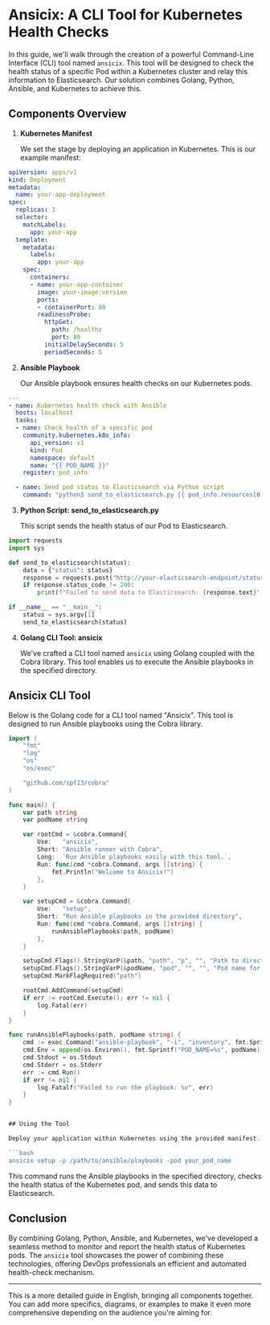 # Ansicix: A CLI Tool for Kubernetes Health Checks

In this guide, we'll walk through the creation of a powerful Command-Line Interface (CLI) tool named `ansicix`. This tool will be designed to check the health status of a specific Pod within a Kubernetes cluster and relay this information to Elasticsearch. Our solution combines Golang, Python, Ansible, and Kubernetes to achieve this.

## Components Overview

1. **Kubernetes Manifest**

    We set the stage by deploying an application in Kubernetes. This is our example manifest:

```yaml
apiVersion: apps/v1
kind: Deployment
metadata:
  name: your-app-deployment
spec:
  replicas: 3
  selector:
    matchLabels:
      app: your-app
  template:
    metadata:
      labels:
        app: your-app
    spec:
      containers:
      - name: your-app-container
        image: your-image:version
        ports:
        - containerPort: 80
        readinessProbe:
          httpGet:
            path: /healthz
            port: 80
          initialDelaySeconds: 5
          periodSeconds: 5
```

2. **Ansible Playbook**

   Our Ansible playbook ensures health checks on our Kubernetes pods.

```yaml
---
- name: Kubernetes health check with Ansible
  hosts: localhost
  tasks:
  - name: Check health of a specific pod
    community.kubernetes.k8s_info:
      api_version: v1
      kind: Pod
      namespace: default
      name: "{{ POD_NAME }}"
    register: pod_info

  - name: Send pod status to Elasticsearch via Python script
    command: "python3 send_to_elasticsearch.py {{ pod_info.resources[0].status.phase }}"
```

3. **Python Script: send_to_elasticsearch.py**
   
   This script sends the health status of our Pod to Elasticsearch.

```python
import requests
import sys

def send_to_elasticsearch(status):
    data = {"status": status}
    response = requests.post("http://your-elasticsearch-endpoint/status", json=data)
    if response.status_code != 200:
        print(f"Failed to send data to Elasticsearch: {response.text}")

if __name__ == "__main__":
    status = sys.argv[1]
    send_to_elasticsearch(status)
```

4. **Golang CLI Tool: ansicix**

   We've crafted a CLI tool named `ansicix` using Golang coupled with the Cobra library. This tool enables us to execute the Ansible playbooks in the specified directory.

## Ansicix CLI Tool 

Below is the Golang code for a CLI tool named "Ansicix". This tool is designed to run Ansible playbooks using the Cobra library. 

```go
import (
	"fmt"
	"log"
	"os"
	"os/exec"

	"github.com/spf13/cobra"
)

func main() {
	var path string
	var podName string

	var rootCmd = &cobra.Command{
		Use:   "ansicix",
		Short: "Ansible runner with Cobra",
		Long:  `Run Ansible playbooks easily with this tool.`,
		Run: func(cmd *cobra.Command, args []string) {
			fmt.Println("Welcome to Ansicix!")
		},
	}

	var setupCmd = &cobra.Command{
		Use:   "setup",
		Short: "Run Ansible playbooks in the provided directory",
		Run: func(cmd *cobra.Command, args []string) {
			runAnsiblePlaybooks(path, podName)
		},
	}

	setupCmd.Flags().StringVarP(&path, "path", "p", "", "Path to directory containing Ansible playbooks")
	setupCmd.Flags().StringVarP(&podName, "pod", "", "", "Pod name for the Kubernetes task")
	setupCmd.MarkFlagRequired("path")

	rootCmd.AddCommand(setupCmd)
	if err := rootCmd.Execute(); err != nil {
		log.Fatal(err)
	}
}

func runAnsiblePlaybooks(path, podName string) {
	cmd := exec.Command("ansible-playbook", "-i", "inventory", fmt.Sprintf("%s/playbook.yml", path))
	cmd.Env = append(os.Environ(), fmt.Sprintf("POD_NAME=%s", podName))
	cmd.Stdout = os.Stdout
	cmd.Stderr = os.Stderr
	err := cmd.Run()
	if err != nil {
		log.Fatalf("Failed to run the playbook: %v", err)
	}
}


## Using the Tool

Deploy your application within Kubernetes using the provided manifest. Then, leverage the `ansicix` CLI tool:

```bash
ansicix setup -p /path/to/ansible/playbooks -pod your_pod_name
```

This command runs the Ansible playbooks in the specified directory, checks the health status of the Kubernetes pod, and sends this data to Elasticsearch.

## Conclusion

By combining Golang, Python, Ansible, and Kubernetes, we've developed a seamless method to monitor and report the health status of Kubernetes pods. The `ansicix` tool showcases the power of combining these technologies, offering DevOps professionals an efficient and automated health-check mechanism.

---

This is a more detailed guide in English, bringing all components together. You can add more specifics, diagrams, or examples to make it even more comprehensive depending on the audience you're aiming for.

